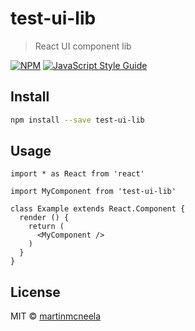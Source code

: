 # test-ui-lib

> React UI component lib

[![NPM](https://img.shields.io/npm/v/test-ui-lib.svg)](https://www.npmjs.com/package/test-ui-lib) [![JavaScript Style Guide](https://img.shields.io/badge/code_style-standard-brightgreen.svg)](https://standardjs.com)

## Install

```bash
npm install --save test-ui-lib
```

## Usage

```tsx
import * as React from 'react'

import MyComponent from 'test-ui-lib'

class Example extends React.Component {
  render () {
    return (
      <MyComponent />
    )
  }
}
```

## License

MIT © [martinmcneela](https://github.com/martinmcneela)
